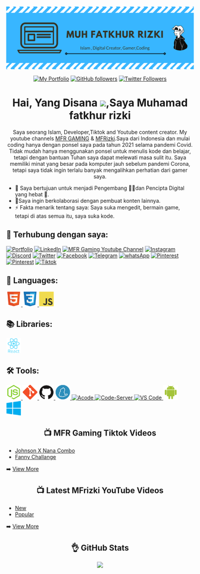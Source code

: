 <!-- Banner -->
<p align="center">
<img src="./images/banner.png">
</p>
<div align="center">
<!-- Intro Cards -->
<p>
<a href="https://bit.ly/mfrizki-portfolio-v1" target="_blank">
<img alt="My Portfolio" src="https://img.shields.io/website?down_color=red&down_message=DOWN&label=My%20Portfolio&logo=opera&logoColor=2196f3&style=for-the-badge&up_color=2196f3&up_message=UP&url=https%3A%2F%2Fmfrizki.github.io/portfolio/"></a> <a href="https://github.com/mfrizki" target="_blank"><img alt="GitHub followers" src="https://img.shields.io/github/followers/mfrizki?color=white&logo=github&style=for-the-badge"></a> <a href="https://twitter.com/rizkitrue" target="_blank">
<img alt="Twitter Followers" src="https://img.shields.io/twitter/follow/rizkitrue?color=%231DA1F2&label=Follow%20me&logo=Twitter&style=for-the-badge"></a> 
</p>
<!-- Heading -->
<h1> 
Hai, Yang Disana <img  height="40px" src="https://i.postimg.cc/Fsw7pGCg/image.gif" />,Saya Muhamad fatkhur rizki
</h1>
<!-- Body -->
<p>
Saya seorang Islam, Developer,Tiktok and Youtube content creator. My youtube channels <a href="http://www.youtube.com/UCkvyvWEOcjzdrlcfWSinQyQ" target="_blank">MFR GAMING</a> & <a href="https://www.tiktok.com/@mf.rizki" target="_blank">MFRizki</a>.Saya dari Indonesia dan mulai coding hanya dengan ponsel saya pada tahun 2021 selama pandemi Covid. Tidak mudah hanya menggunakan ponsel untuk menulis kode dan belajar, tetapi dengan bantuan Tuhan saya dapat melewati masa sulit itu. Saya memiliki minat yang besar pada komputer jauh sebelum pandemi Corona, tetapi saya tidak ingin terlalu banyak mengalihkan perhatian dari gamer saya.
</p>
</div>
<p>
<ul>
<li>💫 Saya bertujuan untuk menjadi Pengembang 👨‍💻dan Pencipta Digital yang hebat 🎥.</li>
<li>👯Saya ingin berkolaborasi dengan pembuat konten lainnya.</li>
<li>⚡ Fakta menarik tentang saya: Saya suka mengedit, bermain game, tetapi di atas semua itu, saya suka kode.</li>
</ul>
</p>
<!-- Social Media Links -->
<h2>📱 Terhubung dengan saya:</h2>
<p>
<a href="https://bit.ly/mfrizki-portfolio-v1" target="_blank"><img alt="Portfolio" src="https://img.shields.io/badge/-Portfolio-2196f3?style=for-the-badge&logo=opera&logoColor=fff"/></a>
<a href="https://www.linkedin.com/in/mfrizki" target="_blank"><img alt="LinkedIn" src="https://img.shields.io/badge/-LinkedIn-0A66C2?style=for-the-badge&logo=linkedin&logoColor=fff"/></a>
<a href="http://www.youtube.com/c/" target="_blank"><img alt="MFR Gaming Youtube Channel" src="https://img.shields.io/badge/-Youtube-FF0000?style=for-the-badge&logo=youtube&logoColor=fff"/></a>
<a href="https://www.instagram.com/mf.rizki/" target="_blank"><img alt="Instagram" src="https://img.shields.io/badge/-Instagram-E4405F?style=for-the-badge&logo=instagram&logoColor=fff"/></a>
<a href="https://www.discord.gg/m6aHX6qz64/" target="_blank"><img alt="Discord" src="https://img.shields.io/badge/Discord-5865F2?style=for-the-badge&logo=discord&logoColor=fff"/></a>
<a href="https://twitter.com/Rizkitrue?s=09" target="_blank"><img alt="Twitter" src="https://img.shields.io/badge/-Twitter-1DA1F2?style=for-the-badge&logo=twitter&logoColor=fff"/></a>
<a href="https://www.facebook.com/rizkirosoneri" target="_blank"><img alt="Facebook" src="https://img.shields.io/badge/-Facebook-1877F2?style=for-the-badge&logo=facebook&logoColor=fff"/></a>
<a href="https://t.me/mf_rizki" target="_blank"><img alt="Telegram" src="https://img.shields.io/badge/-Telegram-26A5E4?style=for-the-badge&logo=telegram&logoColor=fff"/></a>
<a href="https://api.whatsapp.com/send?phone=6283131111997" target="_blank"><img alt="whatsApp" src="https://img.shields.io/badge/-Whatsapp-25D366?style=for-the-badge&logo=whatsapp&logoColor=fff"/></a>
<a href="https://www.pinterest.com/mf_rizki/" target="_blank"><img alt="Pinterest" src="https://img.shields.io/badge/-Pinterest-BD081C?style=for-the-badge&logo=pinterest&logoColor=fff"/></a>
<a href="https://www.twitch.tv/mf_rizki/" target="_blank"><img alt="Pinterest" src="https://img.shields.io/badge/-Twitch-9146FF?style=for-the-badge&logo=twitch&logoColor=fff"/></a>
<a href="https://www.tiktok.com/@mf.rizki/" target="_blank"><img alt="Tiktok" src="https://img.shields.io/badge/-Tiktok-000000?style=for-the-badge&logo=tiktok&logoColor=fff"/></a>
</p>
<h2>💬 Languages:</h2>
<p>
<a href="https://en.wikipedia.org/wiki/HTML5" target="_blank">
<img alt="HTML5" width="40px" height="40px" src="https://raw.githubusercontent.com/devicons/devicon/7a4ca8aa871d6dca81691e018d31eed89cb70a76/icons/html5/html5-original.svg" />
</a>
<a href="https://en.wikipedia.org/wiki/CSS" target="_blank">
<img alt="CSS3" width="40px" height="40px" src="https://raw.githubusercontent.com/devicons/devicon/7a4ca8aa871d6dca81691e018d31eed89cb70a76/icons/css3/css3-original.svg" />
</a>
<a href="https://developer.mozilla.org/en-US/docs/Web/JavaScript" target="_blank">
<img alt="CSS3" width="40px" height="40px" src="https://raw.githubusercontent.com/devicons/devicon/7a4ca8aa871d6dca81691e018d31eed89cb70a76/icons/javascript/javascript-original.svg" />
</a>
</p>
<h2>📚 Libraries:</h2>
<p>
<a href="https://reactjs.org/" target="_blank">
<img alt="React.js" width="40px" height="40px" src="https://raw.githubusercontent.com/devicons/devicon/7a4ca8aa871d6dca81691e018d31eed89cb70a76/icons/react/react-original-wordmark.svg"/>
</a>
</p>
<h2>🛠 Tools:</h2>
<p>
<a href="https://nodejs.org/" target="_blank">
<img alt="Node.js" width="40px" height="40px" src="https://raw.githubusercontent.com/devicons/devicon/7a4ca8aa871d6dca81691e018d31eed89cb70a76/icons/nodejs/nodejs-original.svg" />
</a>
<a href="https://git-scm.com/" target="_blank">
<img alt="Git" width="40px" height="40px" src="https://raw.githubusercontent.com/devicons/devicon/7a4ca8aa871d6dca81691e018d31eed89cb70a76/icons/git/git-original.svg" />
</a>
<a href="https://github.com/" target="_blank">
<img alt="GitHub" width="40px" height="40px" src="https://raw.githubusercontent.com/devicons/devicon/7a4ca8aa871d6dca81691e018d31eed89cb70a76/icons/github/github-original.svg" />
</a>
<a href="https://yarnpkg.com/" target="_blank">
<img alt="Yarn" width="40px" height="40px" src="https://raw.githubusercontent.com/devicons/devicon/7a4ca8aa871d6dca81691e018d31eed89cb70a76/icons/yarn/yarn-original.svg" />
</a>
<a href="https://acode.foxdebug.com/" target="_blank">
<img alt="Acode" width="40px" height="40px" src="https://download.cnet.com/a/img/catalog/2020/04/22/6a7a554a-9c2c-4e76-93c4-ce7c5e5997b9/imgingest-8909915181455230082.png" />
</a>
<a href="https://github.com/cdr/code-server" target="_blank">
<img alt="Code-Server" width="40px" height="40px" src="https://github.com/cdr/code-server/blob/main/src/browser/media/pwa-icon.png?raw=true" />
</a>
<a href="https://code.visualstudio.com/" target="_blank">
<img alt="VS Code" width="40px" height="40px" src="https://upload.wikimedia.org/wikipedia/commons/thumb/9/9a/Visual_Studio_Code_1.35_icon.svg/1200px-Visual_Studio_Code_1.35_icon.svg.png" />
</a>
<a href="https://www.android.com/" target="_blank">
<img alt="Android" width="40px" height="40px" src="https://raw.githubusercontent.com/devicons/devicon/7a4ca8aa871d6dca81691e018d31eed89cb70a76/icons/android/android-original.svg" />
</a>
<a href="https://www.microsoft.com/en-us/windows" target="_blank">
<img alt="Windows" width="40px" height="40px" src="https://raw.githubusercontent.com/devicons/devicon/7a4ca8aa871d6dca81691e018d31eed89cb70a76/icons/windows8/windows8-original.svg" />
</a>
</p>
<h2 align="center"> 📺 MFR Gaming Tiktok Videos </h2>

<!-- MFRizki-TIKTOK:START -->
- [Johnson X Nana Combo](https://vt.tiktok.com/ZSeWNGYRM/)
- [Fanny Challange](https://vt.tiktok.com/ZSeWNV4Ck/)
<!-- MFRizki-TIKTOK:END -->

➡️ <a href="https://www.youtube.com/UCkvyvWEOcjzdrlcfWSinQyQ">View More</a>
<h2 align="center"> 📺 Latest MFrizki YouTube Videos </h2>

<!-- MFRizki-Youtube:START -->
- [New](https://www.youtube.com/watch?v=)
- [Popular](https://www.youtube.com/watch?v=)
<!-- MFRizki-TIKTOK:END -->

➡️ <a href="https://www.youtube.com/channel/UCkvyvWEOcjzdrlcfWSinQyQ">View More </a> 
<h2 align="center"> 👌 GitHub Stats </h2>
<p align="center">
<img src="https://github-readme-stats-rho-rouge.vercel.app/api?username=mfrizki&show_icons=true&hide_border=true&theme=algolia" />
</p>
